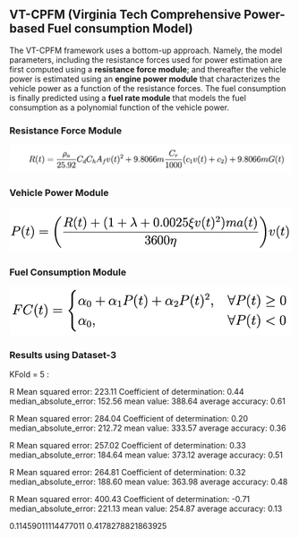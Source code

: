 ## VT-CPFM (Virginia Tech Comprehensive Power-based Fuel consumption Model)

The VT-CPFM framework uses a bottom-up approach. Namely, the model parameters, including the resistance forces used for power estimation are first computed using
a **resistance force module**; and thereafter the vehicle power is estimated using an **engine power module** that characterizes the vehicle power as a function of the resistance forces. The fuel consumption is finally predicted using a **fuel rate module** that models the fuel consumption as a polynomial function of the vehicle power.

### Resistance Force Module
![image](../images/RFM.jpg)

### Vehicle Power Module
![image](../images/VPM.jpg)

### Fuel Consumption Module
![image](../images/FCM.jpg)

### Results using Dataset-3

KFold = 5 :

R Mean squared error: 223.11
Coefficient of determination: 0.44
median_absolute_error: 152.56
mean value: 388.64
average accuracy: 0.61

R Mean squared error: 284.04
Coefficient of determination: 0.20
median_absolute_error: 212.72
mean value: 333.57
average accuracy: 0.36

R Mean squared error: 257.02
Coefficient of determination: 0.33
median_absolute_error: 184.64
mean value: 373.12
average accuracy: 0.51

R Mean squared error: 264.81
Coefficient of determination: 0.32
median_absolute_error: 188.60
mean value: 363.98
average accuracy: 0.48

R Mean squared error: 400.43
Coefficient of determination: -0.71
median_absolute_error: 221.13
mean value: 254.87
average accuracy: 0.13

0.11459011114477011
0.4178278821863925
